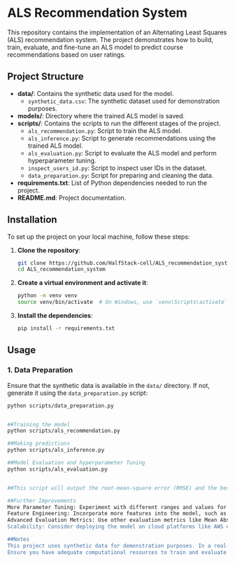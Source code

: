 # ALS Recommendation System

This repository contains the implementation of an Alternating Least Squares (ALS) recommendation system. The project demonstrates how to build, train, evaluate, and fine-tune an ALS model to predict course recommendations based on user ratings.

## Project Structure

- **data/**: Contains the synthetic data used for the model.
  - `synthetic_data.csv`: The synthetic dataset used for demonstration purposes.
- **models/**: Directory where the trained ALS model is saved.
- **scripts/**: Contains the scripts to run the different stages of the project.
  - `als_recommendation.py`: Script to train the ALS model.
  - `als_inference.py`: Script to generate recommendations using the trained ALS model.
  - `als_evaluation.py`: Script to evaluate the ALS model and perform hyperparameter tuning.
  - `inspect_users_id.py`: Script to inspect user IDs in the dataset.
  - `data_preparation.py`: Script for preparing and cleaning the data.
- **requirements.txt**: List of Python dependencies needed to run the project.
- **README.md**: Project documentation.

## Installation

To set up the project on your local machine, follow these steps:

1. **Clone the repository**:
    ```sh
    git clone https://github.com/HalfStack-cell/ALS_recommendation_system.git
    cd ALS_recommendation_system
    ```

2. **Create a virtual environment and activate it**:
    ```sh
    python -m venv venv
    source venv/bin/activate  # On Windows, use `venv\Scripts\activate`
    ```

3. **Install the dependencies**:
    ```sh
    pip install -r requirements.txt
    ```

## Usage

### 1. Data Preparation


Ensure that the synthetic data is available in the `data/` directory. If not, generate it using the `data_preparation.py` script:
```sh
python scripts/data_preparation.py


##Training the model
python scripts/als_recommendation.py

##Making predictions
python scripts/als_inference.py

##Model Evaluation and hyperparameter Tuning
python scripts/als_evaluation.py


##This script will output the root-mean-square error (RMSE) and the best parameters found during tuning.

##Further Improvements
More Parameter Tuning: Experiment with different ranges and values for ALS parameters such as rank, regularization parameter, and max iterations.
Feature Engineering: Incorporate more features into the model, such as user demographics, course categories, etc.
Advanced Evaluation Metrics: Use other evaluation metrics like Mean Absolute Error (MAE) and Precision@K to get a comprehensive understanding of the model's performance.
Scalability: Consider deploying the model on cloud platforms like AWS or GCP for better scalability and performance.

##Notes
This project uses synthetic data for demonstration purposes. In a real-world scenario, you would use actual user-course interaction data.
Ensure you have adequate computational resources to train and evaluate the model efficiently.

